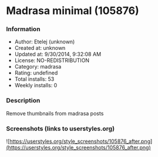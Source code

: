 # Madrasa minimal (105876)

### Information
- Author: Etelej (unknown)
- Created at: unknown
- Updated at: 9/30/2014, 9:32:08 AM
- License: NO-REDISTRIBUTION
- Category: madrasa
- Rating: undefined
- Total installs: 53
- Weekly installs: 0


### Description
Remove thumbnails from madrasa posts


### Screenshots (links to userstyles.org)
![https://userstyles.org/style_screenshots/105876_after.png](https://userstyles.org/style_screenshots/105876_after.png)


